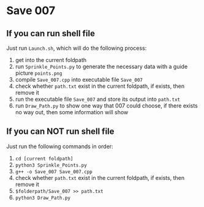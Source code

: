 # Save 007

## If you can run shell file
Just run `Launch.sh`, which will do the following process:
1. get into the current foldpath
2. run `Sprinkle_Points.py` to generate the necessary data with a guide picture `points.png`
3. compile `Save_007.cpp` into executable file `Save_007`
4. check whether `path.txt` exist in the current foldpath, if exists, then remove it
5. run the executable file `Save_007` and store its output into `path.txt`
6. run `Draw_Path.py` to show one way that 007 could choose, if there exists no way out, then some information will show

## If you can NOT run shell file
Just run the following commands in order:
1. ```cd [current foldpath]```
2. ```python3 Sprinkle_Points.py```
3. ```g++ -o Save_007 Save_007.cpp```
4. check whether `path.txt` exist in the current foldpath, if exists, then remove it
5. ```$folderpath/Save_007 >> path.txt```
6. ```python3 Draw_Path.py```
